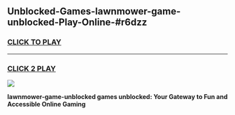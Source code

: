 
## Unblocked-Games-lawnmower-game-unblocked-Play-Online-#r6dzz
<h3>
<a href="https://premium.freeplayer.one?title=lawnmower-game-unblocked&ref=27F">CLICK TO PLAY</a></h3>
<hr>

<h3>
<a href="https://premium.freeplayer.one?title=lawnmower-game-unblocked&ref=27F">CLICK 2 PLAY</a>
  
</h3>

<a href="https://premium.freeplayer.one?title=lawnmower-game-unblocked&ref=27F"><img src="https://clearcache.store/games.png"></a>


**lawnmower-game-unblocked games unblocked: Your Gateway to Fun and Accessible Online Gaming**
